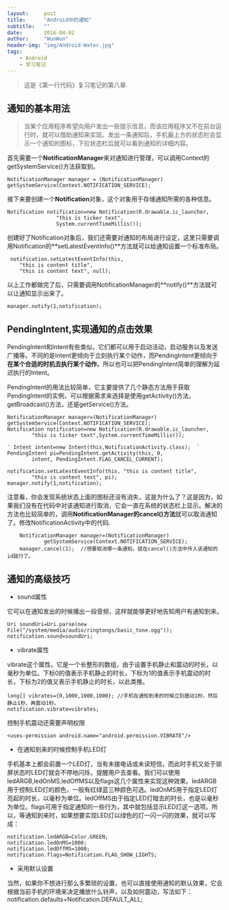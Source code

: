 ```yaml
---
layout:     post
title:      "Android中的通知"
subtitle:   ""
date:       2016-04-02
author:     "WunWun"
header-img: "img/Android-Water.jpg"
tags:
    - Android
    - 学习笔记
---
```


> 这是《第一行代码》复习笔记的第八章.

## 通知的基本用法

> 当某个应用程序希望向用户发出一些提示信息，而该应用程序又不在前台运行时，就可以借助通知来实现。发出一条通知后，手机最上方的状态栏会显示一个通知的图标，下拉状态栏后就可以看到通知的详细内容。

首先需要一个**NotificationManager**来对通知进行管理，可以调用Context的getSystemService()方法获取到。

	NotificationManager manager = (NotificationManager) getSystemService(Context.NOTIFICATION_SERVICE); 

接下来要创建一个**Notification**对象，这个对象用于存储通知所需的各种信息。

	Notification notification=new Notification(R.drawable.ic_launcher, 
                    "this is ticker text",
                    System.currentTimeMillis()); 

创建好了Notification对象后，我们还需要对通知的布局进行设定，这里只需要调用Notification的**setLatestEventInfo()**方法就可以给通知设置一个标准布局。

	 notification.setLatestEventInfo(this, 
	 	"this is content title", 
        "this is content text", null); 

以上工作都做完了后，只需要调用NotificationManager的**notify()**方法就可以让通知显示出来了。

	manager.notify(1,notification); 

## PendingIntent,实现通知的点击效果

PendingIntent和Intent有些类似，它们都可以用于启动活动，启动服务以及发送广播等。不同的是Intent更倾向于立刻执行某个动作，而PendingIntent更倾向于**在某个合适的时机去执行某个动作**。所以也可以把PendingIntent简单的理解为延迟执行的Intent。

PendingIntent的用法比较简单，它主要提供了几个静态方法用于获取PendingIntent的实例，可以根据需求来选择是使用getActivity()方法，getBroadcast()方法，还是getService()方法。

    NotificationManager manager=(NotificationManager) getSystemService(Context.NOTIFICATION_SERVICE);  
    Notification notification=new Notification(R.drawable.ic_launcher,  
            "this is ticker text",System.currentTimeMillis());  
      
    ` Intent intent=new Intent(this,NotificationActivity.class);  `
    PendingIntent pi=PendingIntent.getActivity(this, 0,  
            intent, PendingIntent.FLAG_CANCEL_CURRENT);  
      
    notification.setLatestEventInfo(this, "this is content title",  
            "this is content text", pi);  
    manager.notify(1,notification);  

注意看，你会发现系统状态上面的图标还没有消失，这是为什么了？这是因为，如果我们没有在代码中对该通知进行取消，它会一直在系统的状态栏上显示。解决的方法也比较简单的，调用**NotificationManager的cancel()方法**就可以取消通知了。修改NotificationActivity中的代码.

        NotificationManager manager=(NotificationManager)   
                getSystemService(Context.NOTIFICATION_SERVICE);  
        manager.cancel(1);  //想要取消哪一条通知，就在cancel()方法中传入该通知的id就行了。 

## 通知的高级技巧

- sound属性

它可以在通知发出的时候播出一段音频，这样就能够更好地告知用户有通知到来。

	Uri soundUri=Uri.parse(new File("/system/media/audio/ringtongs/basic_tone.ogg"));
	notification.sound=soundUri;

- vibrate属性

vibrate这个属性。它是一个长整形的数组，由于设置手机静止和震动的时长，以毫秒为单位。下标0的值表示手机静止的时长，下标为1的值表示手机震动的时长，下标为2的值又表示手机静止的时长，以此类推。

	long[] vibrates={0,1000,1000,1000}; //手机在通知到来的时候立刻震动1秒，然后静止1秒，再震动1秒。
	notification.vibrate=vibrates;

控制手机震动还需要声明权限

	<uses-permission android.name="android.permission.VIBRATE"/>

- 在通知到来的时候控制手机LED灯

手机基本上都会前置一个LED灯，当有未接电话或未读短信，而此时手机又处于锁屏状态时LED灯就会不停地闪烁，提醒用户去查看。我们可以使用ledARGB,ledOnMS,ledOffMS以及flags这几个属性来实现这种效果。ledARGB用于控制LED灯的颜色，一般有红绿蓝三种颜色可选。ledOnMS用于指定LED灯亮起的时长，以毫秒为单位。ledOffMS由于指定LED灯暗去的时长，也是以毫秒为单位。flags可用于指定通知的一些行为，其中就包括显示LED灯这一选项。所以，等通知到来时，如果想要实现LED灯以绿色的灯一闪一闪的效果，就可以写成：

	notification.ledARGB=Color.GREEN;
	notification.ledOnMS=1000;
	notification.ledOffMS=1000;
	notification.flags=Notification.FLAG_SHOW_LIGHTS;

- 采用默认设置

当然，如果你不想进行那么多繁琐的设置，也可以直接使用通知的默认效果，它会根据当前手机的环境来决定播放什么铃声，以及如何震动，写法如下：
	notification.defaults=Notification.DEFAULT_ALL;